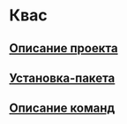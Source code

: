 # Квас 
## [Описание проекта](https://github.com/qzeleza/kvas/wiki/Описание-проекта)
## [Установка-пакета](https://github.com/qzeleza/kvas/wiki/Установка-пакета)
## [Описание команд](https://github.com/qzeleza/kvas/wiki/Описание-команд)